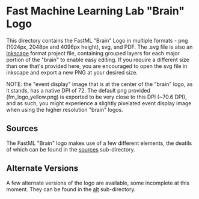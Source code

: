 # Fast Machine Learning Lab "Brain" Logo

This directory contains the FastML "Brain" Logo in multiple formats - png (1024px, 2048px and 4096px height), svg, and PDF. 
The .svg file is also an [Inkscape](https://inkscape.org/) format project file, containing grouped layers for each major portion of the "brain" to enable easy editing.
If you require a different size than one that's provided here, you are encouraged to open the svg file in inkscape and export a new PNG at your desired size. 

NOTE: the "event display" image that is at the center of the "brain" logo, as it stands, has a native DPI of 72. The default png provided (fm_logo_yellow.png) is exported to be very close to this DPI (~70.6 DPI), and as such, you might experience a slightly pixelated event display image when using the higher resolution "brain" logos.   


## Sources

The FastML "Brain" logo makes use of a few different elements, the deatils of which can be found in the [sources](/sources) sub-directory. 

## Alternate Versions

A few alternate versions of the logo are available, some incomplete at this moment. They can be found in the [alt](/alt) sub-directory.

